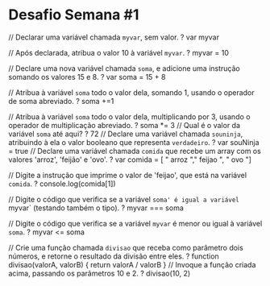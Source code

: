 # Desafio Semana #1
// Declarar uma variável chamada `myvar`, sem valor.
?
var myvar

// Após declarada, atribua o valor 10 à variável `myvar`.
?
myvar = 10

// Declare uma nova variável chamada `soma`, e adicione uma instrução somando os valores 15 e 8.
?
var soma = 15 + 8

// Atribua à variável `soma` todo o valor dela, somando 1, usando o operador de soma abreviado.
?
soma +=1

// Atribua à variável `soma` todo o valor dela, multiplicando por 3, usando o operador de multiplicação abreviado.
?
soma *= 3
// Qual é o valor da variável `soma` até aqui?
?
72
// Declare uma variável chamada `souninja`, atribuindo à ela o valor booleano que representa `verdadeiro`.
?
var souNinja = true
// Declare uma variável chamada `comida` que recebe um array com os valores 'arroz', 'feijão' e 'ovo'.
?
var comida = [ " arroz "," feijao ", " ovo "]

// Digite a instrução que imprime o valor de 'feijao', que está na variável `comida`.
?
console.log(comida[1])

// Digite o código que verifica se a variável `soma' é igual a variável `myvar` (testando também o tipo).
?
myvar === soma

// Digite o código que verifica se a variável `myvar` é menor ou igual à variável `soma`.
?
myvar <= soma

// Crie uma função chamada `divisao` que receba como parâmetro dois números, e retorne o resultado da divisão entre eles.
?
function divisao(valorA, valorB) {
    return valorA / valorB
}
// Invoque a função criada acima, passando os parâmetros 10 e 2.
?
divisao(10, 2)
